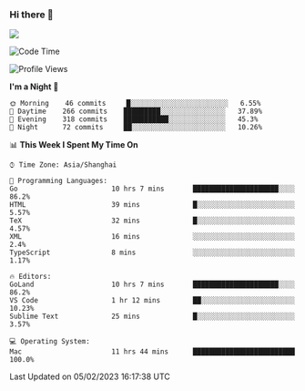 ### Hi there 👋

<!--
**JJAYCHEN1e/jjaychen1e** is a ✨ _special_ ✨ repository because its `README.md` (this file) appears on your GitHub profile.

Here are some ideas to get you started:

- 🔭 I’m currently working on ...
- 🌱 I’m currently learning ...
- 👯 I’m looking to collaborate on ...
- 🤔 I’m looking for help with ...
- 💬 Ask me about ...
- 📫 How to reach me: ...
- 😄 Pronouns: ...
- ⚡ Fun fact: ...
-->

[![](https://github-readme-stats.vercel.app/api?username=jjaychen1e&show_icons=true)](https://github.com/jjaychen1e/github-readme-stats?count_private=true)

<!--START_SECTION:waka-->
![Code Time](http://img.shields.io/badge/Code%20Time-548%20hrs%2010%20mins-blue)

![Profile Views](http://img.shields.io/badge/Profile%20Views-1-blue)

**I'm a Night 🦉** 

```text
🌞 Morning    46 commits     █░░░░░░░░░░░░░░░░░░░░░░░░   6.55% 
🌆 Daytime    266 commits    █████████░░░░░░░░░░░░░░░░   37.89% 
🌃 Evening    318 commits    ███████████░░░░░░░░░░░░░░   45.3% 
🌙 Night      72 commits     ██░░░░░░░░░░░░░░░░░░░░░░░   10.26%

```


📊 **This Week I Spent My Time On** 

```text
⌚︎ Time Zone: Asia/Shanghai

💬 Programming Languages: 
Go                       10 hrs 7 mins       █████████████████████░░░░   86.2% 
HTML                     39 mins             █░░░░░░░░░░░░░░░░░░░░░░░░   5.57% 
TeX                      32 mins             █░░░░░░░░░░░░░░░░░░░░░░░░   4.57% 
XML                      16 mins             ░░░░░░░░░░░░░░░░░░░░░░░░░   2.4% 
TypeScript               8 mins              ░░░░░░░░░░░░░░░░░░░░░░░░░   1.17%

🔥 Editors: 
GoLand                   10 hrs 7 mins       █████████████████████░░░░   86.2% 
VS Code                  1 hr 12 mins        ██░░░░░░░░░░░░░░░░░░░░░░░   10.23% 
Sublime Text             25 mins             █░░░░░░░░░░░░░░░░░░░░░░░░   3.57%

💻 Operating System: 
Mac                      11 hrs 44 mins      █████████████████████████   100.0%

```


 Last Updated on 05/02/2023 16:17:38 UTC
<!--END_SECTION:waka-->
